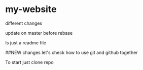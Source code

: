# my-website

different changes


update on master before rebase


Is just a readme file

##NEW changes
let's check how to use git and github together

To start just clone repo
